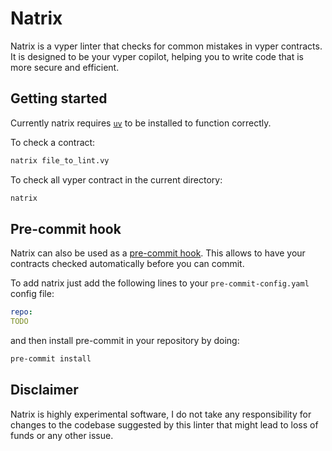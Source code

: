 # Natrix

Natrix is a vyper linter that checks for common mistakes in vyper contracts. It is designed to be your vyper copilot, helping you to write code that is more secure and efficient.

## Getting started

Currently natrix requires [`uv`](https://docs.astral.sh/uv/) to be installed to function correctly.

To check a contract:

```bash
natrix file_to_lint.vy
```

To check all vyper contract in the current directory:

```bash
natrix
```

## Pre-commit hook

Natrix can also be used as a [pre-commit hook](https://pre-commit.com/). This allows to have your contracts checked automatically before you can commit.

To add natrix just add the following lines to your `pre-commit-config.yaml` config file:
```yaml
repo:
TODO
```

and then install pre-commit in your repository by doing:
```bash
pre-commit install
```

## Disclaimer

Natrix is highly experimental software, I do not take any responsibility for changes to the codebase suggested by this linter that might lead to loss of funds or any other issue.
